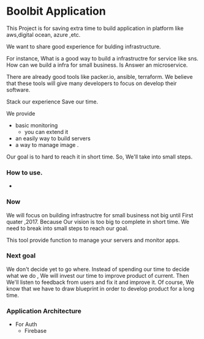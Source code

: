 # Boolbit Application
This Project is for saving extra time to build application in platform like aws,digital ocean, azure ,etc.

We want to share good experience for bulding infrastructure.

For instance,
What is a good way to build a infrastructre for service like sns. 
How can we build a infra for small business.
Is Answer an microservice. 

There are already good tools like packer.io, ansible, terraform.
We believe that these tools will give many developers to focus on develop their software. 

Stack our experience
Save our time. 


We provide
* basic monitoring
    * you can extend it
* an easily way to build servers
* a way to manage image . 

Our goal is to hard to reach it in short time.
So, We'll take into small steps.



### How to use.
* 

### Now
We will focus on building infrastructre for small business not big until First quater ,2017. 
Because Our vision is too big to complete in short time. 
We need to break into small steps to reach our goal. 

This tool provide function to manage your servers and monitor apps.  

### Next goal
We don't decide yet to go where. Instead of spending our time to decide what we do , We will invest our time to improve product of current. 
Then We'll listen to feedback from users and fix it and improve it.
Of course, We know that we have to draw blueprint in order to develop product for a long time.  

### Application Architecture

* For Auth
	* Firebase
